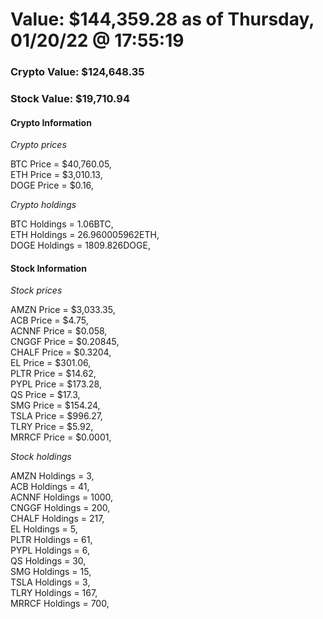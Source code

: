 # Value: $144,359.28 as of Thursday, 01/20/22 @ 17:55:19 

### Crypto Value: $124,648.35

### Stock Value: $19,710.94

#### Crypto Information 
*Crypto prices* 

BTC Price = $40,760.05,  
ETH Price = $3,010.13,  
DOGE Price = $0.16,  


*Crypto holdings* 

BTC Holdings = 1.06BTC,  
ETH Holdings = 26.960005962ETH,  
DOGE Holdings = 1809.826DOGE,  


#### Stock Information 

*Stock prices* 

AMZN Price = $3,033.35,  
ACB Price = $4.75,  
ACNNF Price = $0.058,  
CNGGF Price = $0.20845,  
CHALF Price = $0.3204,  
EL Price = $301.06,  
PLTR Price = $14.62,  
PYPL Price = $173.28,  
QS Price = $17.3,  
SMG Price = $154.24,  
TSLA Price = $996.27,  
TLRY Price = $5.92,  
MRRCF Price = $0.0001,  


*Stock holdings* 

AMZN Holdings = 3,  
ACB Holdings = 41,  
ACNNF Holdings = 1000,  
CNGGF Holdings = 200,  
CHALF Holdings = 217,  
EL Holdings = 5,  
PLTR Holdings = 61,  
PYPL Holdings = 6,  
QS Holdings = 30,  
SMG Holdings = 15,  
TSLA Holdings = 3,  
TLRY Holdings = 167,  
MRRCF Holdings = 700,  


